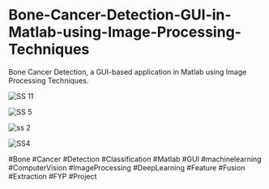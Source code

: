 # Bone-Cancer-Detection-GUI-in-Matlab-using-Image-Processing-Techniques
Bone Cancer Detection, a GUI-based application in Matlab using Image Processing Techniques.

![SS 11](https://user-images.githubusercontent.com/25412736/174800862-97a1261b-7e27-4c11-b656-ac9a91076359.PNG)


![SS 5](https://user-images.githubusercontent.com/25412736/174800879-71f92e59-9797-46ff-82b6-9d3b4b57ea62.PNG)

![ss 2](https://user-images.githubusercontent.com/25412736/174800890-1a55a2ae-e426-41d7-89f0-5bb22b76355c.PNG)


![SS4](https://user-images.githubusercontent.com/25412736/174800904-8b601416-c067-4d8c-ab63-38bfd3bf0c40.PNG)



#Bone #Cancer #Detection #Classification #Matlab #GUI #machinelearning #ComputerVision #ImageProcessing #DeepLearning #Feature #Fusion #Extraction #FYP #Project
